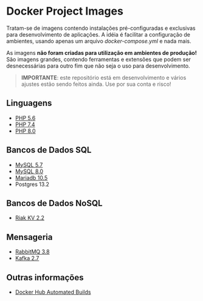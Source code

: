 # Docker Project Images

Tratam-se de imagens contendo instalações pré-configuradas e exclusivas para desenvolvimento de 
aplicações.  A idéia é facilitar a configuração de ambientes, usando apenas um arquivo 
*docker-compose.yml* e nada mais.

As imagens **não foram criadas para utilização em ambientes de produção!** São imagens grandes,
contendo ferramentas e extensões que podem ser desnecessárias para outro fim que não seja o uso para
desenvolvimento. 

> **IMPORTANTE**: este repositório está em desenvolvimento e vários ajustes estão sendo feitos ainda.
Use por sua conta e risco!


## Linguagens

- [PHP 5.6](docs/tool-php.md)
- [PHP 7.4](docs/tool-php.md)
- [PHP 8.0](docs/tool-php.md)

## Bancos de Dados SQL

- [MySQL 5.7](docs/tool-mysql.md)
- [MySQL 8.0](docs/tool-mysql.md)
- [Mariadb 10.5](docs/tool-mysql.md)
- Postgres 13.2

## Bancos de Dados NoSQL

- [Riak KV 2.2](docs/tool-riakkv.md)
## Mensageria

- [RabbitMQ 3.8](docs/tool-rabbitmq.md)
- [Kafka 2.7](docs/tool-kafka.md)

## Outras informações

- [Docker Hub Automated Builds](docs/automated-builds.md)

